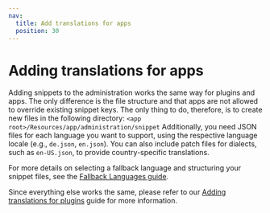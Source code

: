 ```yaml
---
nav:
  title: Add translations for apps
  position: 30
---
```


# Adding translations for apps

Adding snippets to the administration works the same way for plugins and apps. The only difference is the file structure and that apps are not allowed to override existing snippet keys. The only thing to do, therefore, is to create new files in the following directory: `<app root>/Resources/app/administration/snippet`
Additionally, you need JSON files for each language you want to support, using the respective language locale (e.g., `de.json`, `en.json`). You can also include patch files for dialects, such as `en-US.json`, to provide country-specific translations.

For more details on selecting a fallback language and structuring your snippet files, see the [Fallback Languages guide](../../../../concepts/translations/fallback-language-selection.md).

Since everything else works the same, please refer to our [Adding translations for plugins](../../plugins/administration/templates-styling/adding-snippets) guide for more information.
